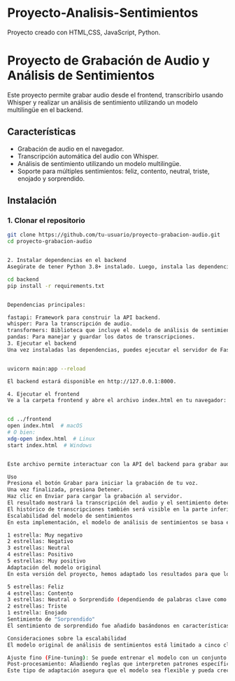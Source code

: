# Proyecto-Analisis-Sentimientos
Proyecto creado con HTML,CSS, JavaScript, Python.
# Proyecto de Grabación de Audio y Análisis de Sentimientos

Este proyecto permite grabar audio desde el frontend, transcribirlo usando Whisper y realizar un análisis de sentimiento utilizando un modelo multilingüe en el backend.

## Características

- Grabación de audio en el navegador.
- Transcripción automática del audio con Whisper.
- Análisis de sentimiento utilizando un modelo multilingüe.
- Soporte para múltiples sentimientos: feliz, contento, neutral, triste, enojado y sorprendido.

## Instalación

### 1. Clonar el repositorio

```bash
git clone https://github.com/tu-usuario/proyecto-grabacion-audio.git
cd proyecto-grabacion-audio


2. Instalar dependencias en el backend
Asegúrate de tener Python 3.8+ instalado. Luego, instala las dependencias del backend utilizando pip:

cd backend
pip install -r requirements.txt


Dependencias principales:

fastapi: Framework para construir la API backend.
whisper: Para la transcripción de audio.
transformers: Biblioteca que incluye el modelo de análisis de sentimientos.
pandas: Para manejar y guardar los datos de transcripciones.
3. Ejecutar el backend
Una vez instaladas las dependencias, puedes ejecutar el servidor de FastAPI:


uvicorn main:app --reload

El backend estará disponible en http://127.0.0.1:8000.

4. Ejecutar el frontend
Ve a la carpeta frontend y abre el archivo index.html en tu navegador:


cd ../frontend
open index.html  # macOS
# O bien:
xdg-open index.html  # Linux
start index.html  # Windows


Este archivo permite interactuar con la API del backend para grabar audio, enviar la grabación y ver los resultados del análisis de sentimientos.

Uso
Presiona el botón Grabar para iniciar la grabación de tu voz.
Una vez finalizada, presiona Detener.
Haz clic en Enviar para cargar la grabación al servidor.
El resultado mostrará la transcripción del audio y el sentimiento detectado.
El histórico de transcripciones también será visible en la parte inferior.
Escalabilidad del modelo de sentimientos
En esta implementación, el modelo de análisis de sentimientos se basa en el modelo nlptown/bert-base-multilingual-uncased-sentiment de Hugging Face, que fue entrenado para clasificar opiniones con un sistema de "estrellas" de 1 a 5. Cada número de estrellas en el modelo original refleja una emoción como sigue:

1 estrella: Muy negativo
2 estrellas: Negativo
3 estrellas: Neutral
4 estrellas: Positivo
5 estrellas: Muy positivo
Adaptación del modelo original
En esta versión del proyecto, hemos adaptado los resultados para que los sentimientos sean más específicos:

5 estrellas: Feliz
4 estrellas: Contento
3 estrellas: Neutral o Sorprendido (dependiendo de palabras clave como "sorprendido" o signos de exclamación).
2 estrellas: Triste
1 estrella: Enojado
Sentimiento de "Sorprendido"
El sentimiento de sorprendido fue añadido basándonos en características específicas del texto transcrito. Si la transcripción contiene ciertas palabras o signos de exclamación, se clasifica como sorprendido. Esto permite identificar situaciones en las que el usuario expresa una emoción de sorpresa, lo que no está presente en el modelo original de estrellas.

Consideraciones sobre la escalabilidad
El modelo original de análisis de sentimientos está limitado a cinco clasificaciones de "estrellas", pero puede ser escalado o ajustado con diferentes técnicas:

Ajuste fino (Fine-tuning): Se puede entrenar el modelo con un conjunto de datos específicos de más emociones (incluyendo sorpresa o miedo).
Post-procesamiento: Añadiendo reglas que interpreten patrones específicos en las transcripciones, como hicimos con "sorprendido".
Este tipo de adaptación asegura que el modelo sea flexible y pueda crecer a medida que se necesiten más matices emocionales.
